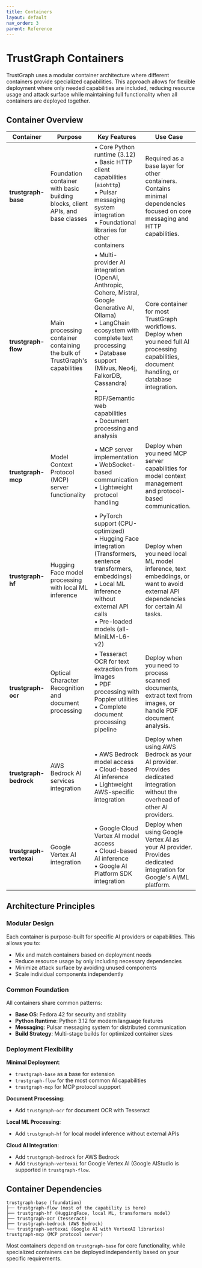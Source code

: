 ```yaml
---
title: Containers
layout: default
nav_order: 3
parent: Reference
---
```


# TrustGraph Containers

TrustGraph uses a modular container architecture where different containers provide specialized capabilities. This approach allows for flexible deployment where only needed capabilities are included, reducing resource usage and attack surface while maintaining full functionality when all containers are deployed together.

## Container Overview

| Container | Purpose | Key Features | Use Case |
|-----------|---------|--------------|----------|
| **trustgraph-base** | Foundation container with basic building blocks, client APIs, and base classes | • Core Python runtime (3.12)<br>• Basic HTTP client capabilities (`aiohttp`)<br>• Pulsar messaging system integration<br>• Foundational libraries for other containers | Required as a base layer for other containers. Contains minimal dependencies focused on core messaging and HTTP capabilities. |
| **trustgraph-flow** | Main processing container containing the bulk of TrustGraph's capabilities | • Multi-provider AI integration (OpenAI, Anthropic, Cohere, Mistral, Google Generative AI, Ollama)<br>• LangChain ecosystem with complete text processing<br>• Database support (Milvus, Neo4j, FalkorDB, Cassandra)<br>• RDF/Semantic web capabilities<br>• Document processing and analysis | Core container for most TrustGraph workflows. Deploy when you need full AI processing capabilities, document handling, or database integration. |
| **trustgraph-mcp** | Model Context Protocol (MCP) server functionality | • MCP server implementation<br>• WebSocket-based communication<br>• Lightweight protocol handling | Deploy when you need MCP server capabilities for model context management and protocol-based communication. |
| **trustgraph-hf** | Hugging Face model processing with local ML inference | • PyTorch support (CPU-optimized)<br>• Hugging Face integration (Transformers, sentence transformers, embeddings)<br>• Local ML inference without external API calls<br>• Pre-loaded models (all-MiniLM-L6-v2) | Deploy when you need local ML model inference, text embeddings, or want to avoid external API dependencies for certain AI tasks. |
| **trustgraph-ocr** | Optical Character Recognition and document processing | • Tesseract OCR for text extraction from images<br>• PDF processing with Poppler utilities<br>• Complete document processing pipeline | Deploy when you need to process scanned documents, extract text from images, or handle PDF document analysis. |
| **trustgraph-bedrock** | AWS Bedrock AI services integration | • AWS Bedrock model access<br>• Cloud-based AI inference<br>• Lightweight AWS-specific integration | Deploy when using AWS Bedrock as your AI provider. Provides dedicated integration without the overhead of other AI providers. |
| **trustgraph-vertexai** | Google Vertex AI integration | • Google Cloud Vertex AI model access<br>• Cloud-based AI inference<br>• Google AI Platform SDK integration | Deploy when using Google Vertex AI as your AI provider. Provides dedicated integration for Google's AI/ML platform. |

## Architecture Principles

### Modular Design
Each container is purpose-built for specific AI providers or capabilities. This allows you to:
- Mix and match containers based on deployment needs
- Reduce resource usage by only including necessary dependencies
- Minimize attack surface by avoiding unused components
- Scale individual components independently

### Common Foundation
All containers share common patterns:
- **Base OS**: Fedora 42 for security and stability
- **Python Runtime**: Python 3.12 for modern language features
- **Messaging**: Pulsar messaging system for distributed communication
- **Build Strategy**: Multi-stage builds for optimized container sizes

### Deployment Flexibility

**Minimal Deployment**: 
- `trustgraph-base` as a base for extension
- `trustgraph-flow` for the most common AI capabilities
- `trustgraph-mcp` for MCP protocol suppport

**Document Processing**:
- Add `trustgraph-ocr` for document OCR with Tesseract

**Local ML Processing**:
- Add `trustgraph-hf` for local model inference without external APIs

**Cloud AI Integration**:
- Add `trustgraph-bedrock` for AWS Bedrock
- Add `trustgraph-vertexai` for Google Vertex AI (Google AIStudio is supported
  in `trustgraph-flow`.

## Container Dependencies

```
trustgraph-base (foundation)
├── trustgraph-flow (most of the capability is here)
├── trustgraph-hf (HuggingFace, local ML, transformers model)
├── trustgraph-ocr (tesseract)
├── trustgraph-bedrock (AWS Bedrock)
└── trustgraph-vertexai (Google AI with VertexAI libraries)
trustgraph-mcp (MCP protocol server)
```

Most containers depend on `trustgraph-base` for core functionality, while specialized containers can be deployed independently based on your specific requirements.
